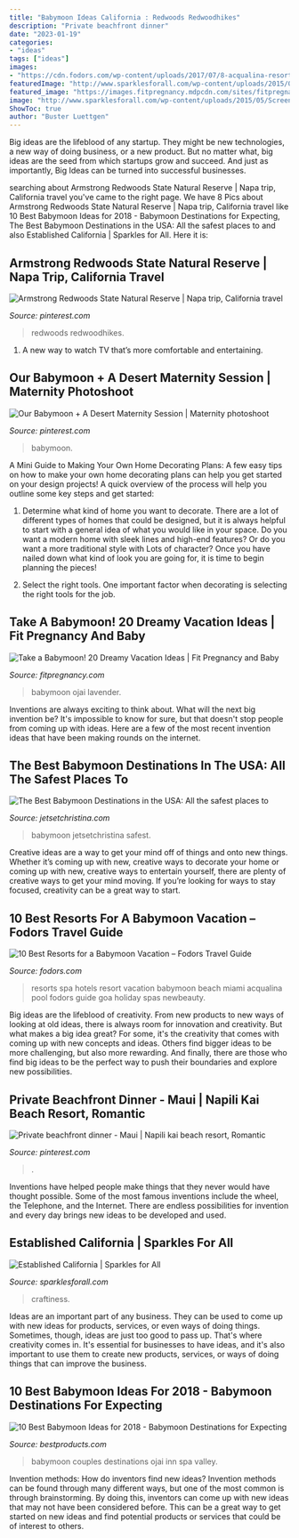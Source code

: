 ```yaml
---
title: "Babymoon Ideas California : Redwoods Redwoodhikes"
description: "Private beachfront dinner"
date: "2023-01-19"
categories:
- "ideas"
tags: ["ideas"]
images:
- "https://cdn.fodors.com/wp-content/uploads/2017/07/8-acqualina-resort-and-spa-miami-florida.jpg"
featuredImage: "http://www.sparklesforall.com/wp-content/uploads/2015/05/Screen-Shot-2015-05-03-at-6.00.21-PM.png"
featured_image: "https://images.fitpregnancy.mdpcdn.com/sites/fitpregnancy.com/files/styles/width_360/public/The-Lavendar-Inn-Ojai-Rose-Garden_700x700.jpg"
image: "http://www.sparklesforall.com/wp-content/uploads/2015/05/Screen-Shot-2015-05-03-at-6.00.21-PM.png"
ShowToc: true
author: "Buster Luettgen"
---
```



Big ideas are the lifeblood of any startup. They might be new technologies, a new way of doing business, or a new product. But no matter what, big ideas are the seed from which startups grow and succeed. And just as importantly, Big Ideas can be turned into successful businesses.

	

		
searching about Armstrong Redwoods State Natural Reserve | Napa trip, California travel you've came to the right page. We have 8 Pics about Armstrong Redwoods State Natural Reserve | Napa trip, California travel like 10 Best Babymoon Ideas for 2018 - Babymoon Destinations for Expecting, The Best Babymoon Destinations in the USA: All the safest places to and also Established California | Sparkles for All. Here it is:
		
    
## Armstrong Redwoods State Natural Reserve | Napa Trip, California Travel

<img loading=lazy src="https://i.pinimg.com/originals/31/a1/a5/31a1a5a5907fd3bf762d35be74b26f08.jpg" onerror="this.onerror=null;this.src='https://tse1.mm.bing.net/th?id=OIP.uVcWEQ5NdeWo-cUhbbsxEQHaE8&amp;pid=15.1';" alt="Armstrong Redwoods State Natural Reserve | Napa trip, California travel">

_Source: pinterest.com_

>redwoods redwoodhikes. 

	

1. A new way to watch TV that’s more comfortable and entertaining.

    
## Our Babymoon + A Desert Maternity Session | Maternity Photoshoot

<img loading=lazy src="https://i.pinimg.com/originals/a3/bd/ab/a3bdab044f7ccf4e004e76d39b2f4ad8.jpg" onerror="this.onerror=null;this.src='https://tse2.mm.bing.net/th?id=OIP.YeCjhw0HxCAhim_JaPcXBwHaLG&amp;pid=15.1';" alt="Our Babymoon + A Desert Maternity Session | Maternity photoshoot">

_Source: pinterest.com_

>babymoon. 

	

A Mini Guide to Making Your Own Home Decorating Plans:
A few easy tips on how to make your own home decorating plans can help you get started on your design projects! A quick overview of the process will help you outline some key steps and get started:
1. Determine what kind of home you want to decorate. There are a lot of different types of homes that could be designed, but it is always helpful to start with a general idea of what you would like in your space. Do you want a modern home with sleek lines and high-end features? Or do you want a more traditional style with Lots of character? Once you have nailed down what kind of look you are going for, it is time to begin planning the pieces!

2. Select the right tools. One important factor when decorating is selecting the right tools for the job.

    
## Take A Babymoon! 20 Dreamy Vacation Ideas | Fit Pregnancy And Baby

<img loading=lazy src="https://images.fitpregnancy.mdpcdn.com/sites/fitpregnancy.com/files/styles/width_360/public/The-Lavendar-Inn-Ojai-Rose-Garden_700x700.jpg" onerror="this.onerror=null;this.src='https://tse1.mm.bing.net/th?id=OIP.r5YTYapiiIDD5LL1Rj4g1QAAAA&amp;pid=15.1';" alt="Take a Babymoon! 20 Dreamy Vacation Ideas | Fit Pregnancy and Baby">

_Source: fitpregnancy.com_

>babymoon ojai lavender. 

	

Inventions are always exciting to think about. What will the next big invention be? It's impossible to know for sure, but that doesn't stop people from coming up with ideas. Here are a few of the most recent invention ideas that have been making rounds on the internet.

    
## The Best Babymoon Destinations In The USA: All The Safest Places To

<img loading=lazy src="https://jschristina-wpengine.netdna-ssl.com/wp-content/uploads/2019/11/best-babymoon-destinations-hotels-resorts-usa-pregnant-travel-recommendations-baby-moon-where-jetset-christina-luxury-hawaii.jpg" onerror="this.onerror=null;this.src='https://tse2.mm.bing.net/th?id=OIP.XEDD69cb1H1UWbGTyb2b_AHaNi&amp;pid=15.1';" alt="The Best Babymoon Destinations in the USA: All the safest places to">

_Source: jetsetchristina.com_

>babymoon jetsetchristina safest. 

	

Creative ideas are a way to get your mind off of things and onto new things. Whether it’s coming up with new, creative ways to decorate your home or coming up with new, creative ways to entertain yourself, there are plenty of creative ways to get your mind moving. If you’re looking for ways to stay focused, creativity can be a great way to start.

    
## 10 Best Resorts For A Babymoon Vacation – Fodors Travel Guide

<img loading=lazy src="https://cdn.fodors.com/wp-content/uploads/2017/07/8-acqualina-resort-and-spa-miami-florida.jpg" onerror="this.onerror=null;this.src='https://tse1.mm.bing.net/th?id=OIP.G4_cQsbqenw5_TXA0rEOIAHaE3&amp;pid=15.1';" alt="10 Best Resorts for a Babymoon Vacation – Fodors Travel Guide">

_Source: fodors.com_

>resorts spa hotels resort vacation babymoon beach miami acqualina pool fodors guide goa holiday spas newbeauty. 

	

Big ideas are the lifeblood of creativity. From new products to new ways of looking at old ideas, there is always room for innovation and creativity. But what makes a big idea great? For some, it's the creativity that comes with coming up with new concepts and ideas. Others find bigger ideas to be more challenging, but also more rewarding. And finally, there are those who find big ideas to be the perfect way to push their boundaries and explore new possibilities.

    
## Private Beachfront Dinner - Maui | Napili Kai Beach Resort, Romantic

<img loading=lazy src="https://i.pinimg.com/736x/cb/7f/40/cb7f408511b8e8387f40f2bad4e1c178--romantic-dinners-romantic-places.jpg" onerror="this.onerror=null;this.src='https://tse3.mm.bing.net/th?id=OIP.-PmsQyH2EoxKHNtZiIUc3gHaJk&amp;pid=15.1';" alt="Private beachfront dinner - Maui | Napili kai beach resort, Romantic">

_Source: pinterest.com_

>. 

	

Inventions have helped people make things that they never would have thought possible. Some of the most famous inventions include the wheel, the Telephone, and the Internet. There are endless possibilities for invention and every day brings new ideas to be developed and used.

    
## Established California | Sparkles For All

<img loading=lazy src="http://www.sparklesforall.com/wp-content/uploads/2015/05/Screen-Shot-2015-05-03-at-6.00.21-PM.png" onerror="this.onerror=null;this.src='https://tse4.mm.bing.net/th?id=OIP.S9KBBBPag1lIkBADxMC9CQHaFt&amp;pid=15.1';" alt="Established California | Sparkles for All">

_Source: sparklesforall.com_

>craftiness. 

	

Ideas are an important part of any business. They can be used to come up with new ideas for products, services, or even ways of doing things. Sometimes, though, ideas are just too good to pass up. That's where creativity comes in. It's essential for businesses to have ideas, and it's also important to use them to create new products, services, or ways of doing things that can improve the business.

    
## 10 Best Babymoon Ideas For 2018 - Babymoon Destinations For Expecting

<img loading=lazy src="https://hips.hearstapps.com/bpc.h-cdn.co/assets/17/07/480x480/square-1487097455-california-babymoon-package.jpg?resize=480:*" onerror="this.onerror=null;this.src='https://tse3.mm.bing.net/th?id=OIP.Q5b4zodFjAh05Ys0vOFnxwHaHa&amp;pid=15.1';" alt="10 Best Babymoon Ideas for 2018 - Babymoon Destinations for Expecting">

_Source: bestproducts.com_

>babymoon couples destinations ojai inn spa valley. 

	

Invention methods: How do inventors find new ideas?
Invention methods can be found through many different ways, but one of the most common is through brainstorming. By doing this, inventors can come up with new ideas that may not have been considered before. This can be a great way to get started on new ideas and find potential products or services that could be of interest to others.

